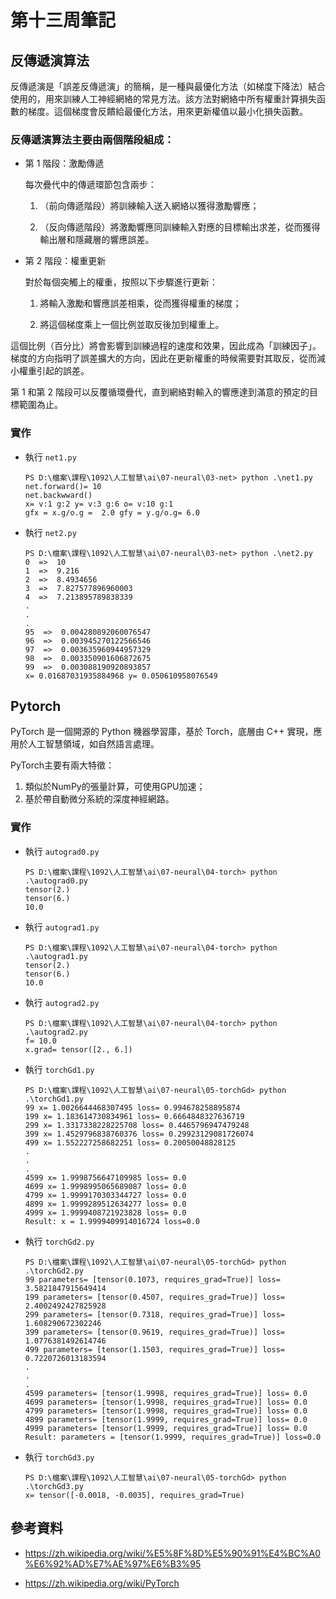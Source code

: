 # 第十三周筆記

## 反傳遞演算法

反傳遞演是「誤差反傳遞演」的簡稱，是一種與最優化方法（如梯度下降法）結合使用的，用來訓練人工神經網絡的常見方法。該方法對網絡中所有權重計算損失函數的梯度。這個梯度會反饋給最優化方法，用來更新權值以最小化損失函數。

### 反傳遞演算法主要由兩個階段組成：

* 第 1 階段：激勵傳遞

    每次疊代中的傳遞環節包含兩步：

  1. （前向傳遞階段）將訓練輸入送入網絡以獲得激勵響應；

  1. （反向傳遞階段）將激勵響應同訓練輸入對應的目標輸出求差，從而獲得輸出層和隱藏層的響應誤差。

* 第 2 階段：權重更新

    對於每個突觸上的權重，按照以下步驟進行更新：

  1. 將輸入激勵和響應誤差相乘，從而獲得權重的梯度；

  1. 將這個梯度乘上一個比例並取反後加到權重上。

這個比例（百分比）將會影響到訓練過程的速度和效果，因此成為「訓練因子」。梯度的方向指明了誤差擴大的方向，因此在更新權重的時候需要對其取反，從而減小權重引起的誤差。

第 1 和第 2 階段可以反覆循環疊代，直到網絡對輸入的響應達到滿意的預定的目標範圍為止。

### 實作

* 執行 `net1.py`

    ```text
    PS D:\檔案\課程\1092\人工智慧\ai\07-neural\03-net> python .\net1.py
    net.forward()= 10
    net.backwward()
    x= v:1 g:2 y= v:3 g:6 o= v:10 g:1
    gfx = x.g/o.g =  2.0 gfy = y.g/o.g= 6.0
    ```

* 執行 `net2.py`

    ```text
    PS D:\檔案\課程\1092\人工智慧\ai\07-neural\03-net> python .\net2.py
    0  =>  10
    1  =>  9.216
    2  =>  8.4934656
    3  =>  7.827577896960003 
    4  =>  7.213895789838339 
    .
    .
    .
    95  =>  0.004280892060076547
    96  =>  0.003945270122566546
    97  =>  0.003635960944957329
    98  =>  0.003350901606872675
    99  =>  0.003088190920893857
    x= 0.01687031935884968 y= 0.050610958076549
    ```

## Pytorch

PyTorch 是一個開源的 Python 機器學習庫，基於 Torch，底層由 C++ 實現，應用於人工智慧領域，如自然語言處理。

PyTorch主要有兩大特徵：

1. 類似於NumPy的張量計算，可使用GPU加速；
1. 基於帶自動微分系統的深度神經網路。

### 實作

* 執行 `autograd0.py`

    ```text
    PS D:\檔案\課程\1092\人工智慧\ai\07-neural\04-torch> python .\autograd0.py
    tensor(2.)
    tensor(6.)
    10.0
    ```

* 執行 `autograd1.py`

    ```text
    PS D:\檔案\課程\1092\人工智慧\ai\07-neural\04-torch> python .\autograd1.py
    tensor(2.)
    tensor(6.)
    10.0
    ```

* 執行 `autograd2.py`

    ```text
    PS D:\檔案\課程\1092\人工智慧\ai\07-neural\04-torch> python .\autograd2.py
    f= 10.0
    x.grad= tensor([2., 6.])
    ```

* 執行 `torchGd1.py`

    ```text
    PS D:\檔案\課程\1092\人工智慧\ai\07-neural\05-torchGd> python .\torchGd1.py 
    99 x= 1.0026644468307495 loss= 0.994678258895874
    199 x= 1.183614730834961 loss= 0.6664848327636719
    299 x= 1.3317338228225708 loss= 0.4465796947479248
    399 x= 1.4529796838760376 loss= 0.29923129081726074
    499 x= 1.552227258682251 loss= 0.20050048828125
    .
    .
    .
    4599 x= 1.9998756647109985 loss= 0.0
    4699 x= 1.9998995065689087 loss= 0.0
    4799 x= 1.9999170303344727 loss= 0.0
    4899 x= 1.9999289512634277 loss= 0.0
    4999 x= 1.9999408721923828 loss= 0.0
    Result: x = 1.9999409914016724 loss=0.0
    ```

* 執行 `torchGd2.py`

    ```text
    PS D:\檔案\課程\1092\人工智慧\ai\07-neural\05-torchGd> python .\torchGd2.py
    99 parameters= [tensor(0.1073, requires_grad=True)] loss= 3.5821847915649414
    199 parameters= [tensor(0.4507, requires_grad=True)] loss= 2.4002492427825928
    299 parameters= [tensor(0.7318, requires_grad=True)] loss= 1.608290672302246
    399 parameters= [tensor(0.9619, requires_grad=True)] loss= 1.0776381492614746
    499 parameters= [tensor(1.1503, requires_grad=True)] loss= 0.7220726013183594
    .
    .
    .
    4599 parameters= [tensor(1.9998, requires_grad=True)] loss= 0.0
    4699 parameters= [tensor(1.9998, requires_grad=True)] loss= 0.0
    4799 parameters= [tensor(1.9998, requires_grad=True)] loss= 0.0
    4899 parameters= [tensor(1.9999, requires_grad=True)] loss= 0.0
    4999 parameters= [tensor(1.9999, requires_grad=True)] loss= 0.0
    Result: parameters = [tensor(1.9999, requires_grad=True)] loss=0.0
    ```

* 執行 `torchGd3.py`

    ```text
    PS D:\檔案\課程\1092\人工智慧\ai\07-neural\05-torchGd> python .\torchGd3.py
    x= tensor([-0.0018, -0.0035], requires_grad=True)
    ```

## 參考資料

* <https://zh.wikipedia.org/wiki/%E5%8F%8D%E5%90%91%E4%BC%A0%E6%92%AD%E7%AE%97%E6%B3%95>

* <https://zh.wikipedia.org/wiki/PyTorch>
